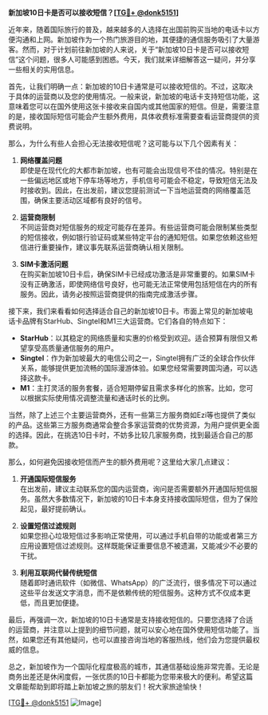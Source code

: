 **新加坡10日卡是否可以接收短信？[[TG💪+ @donk5151](https://t.me/s/donk5151)]**

近年来，随着国际旅行的普及，越来越多的人选择在出国前购买当地的电话卡以方便沟通和上网。新加坡作为一个热门旅游目的地，其便捷的通信服务吸引了大量游客。然而，对于计划前往新加坡的人来说，关于“新加坡10日卡是否可以接收短信”这个问题，很多人可能感到困惑。今天，我们就来详细解答这一疑问，并分享一些相关的实用信息。

首先，让我们明确一点：新加坡的10日卡通常是可以接收短信的。不过，这取决于具体的运营商以及您的使用情况。一般来说，新加坡的电话卡支持短信功能，这意味着您可以在国外使用这张卡接收来自国内或其他国家的短信。但是，需要注意的是，接收国际短信可能会产生额外费用，具体收费标准需要查看运营商提供的资费说明。

那么，为什么有些人会担心无法接收短信呢？这可能与以下几个因素有关：

1. **网络覆盖问题**  
   即使是在现代化的大都市新加坡，也有可能会出现信号不佳的情况。特别是在一些偏远地区或地下停车场等地方，手机信号可能会不稳定，导致短信无法及时接收到。因此，在出发前，建议您提前测试一下当地运营商的网络覆盖范围，确保主要活动区域都有良好的信号。

2. **运营商限制**  
   不同运营商对短信服务的规定可能存在差异。有些运营商可能会限制某些类型的短信接收，例如银行验证码或某些特定平台的通知短信。如果您依赖这些短信进行重要操作，建议事先联系运营商确认相关限制。

3. **SIM卡激活问题**  
   在购买新加坡10日卡后，确保SIM卡已经成功激活是非常重要的。如果SIM卡没有正确激活，即使网络信号良好，也可能无法正常使用包括短信在内的所有服务。因此，请务必按照运营商提供的指南完成激活步骤。

接下来，我们来看看如何选择适合自己的新加坡10日卡。市面上常见的新加坡电话卡品牌有StarHub、Singtel和M1三大运营商。它们各自的特点如下：

- **StarHub**：以其稳定的网络质量和实惠的价格受到欢迎。适合预算有限但又希望享受高质量通信服务的用户。
- **Singtel**：作为新加坡最大的电信公司之一，Singtel拥有广泛的全球合作伙伴关系，能够提供更加流畅的国际漫游体验。如果您经常需要跨国沟通，可以选择这款卡。
- **M1**：主打灵活的服务套餐，适合短期停留且需求多样化的旅客。比如，您可以根据实际使用情况调整流量和通话时长的比例。

当然，除了上述三个主要运营商外，还有一些第三方服务商如Ezi等也提供了类似的产品。这些第三方服务商通常会整合多家运营商的优势资源，为用户提供更全面的选择。因此，在挑选10日卡时，不妨多比较几家服务商，找到最适合自己的那款。

那么，如何避免因接收短信而产生的额外费用呢？这里给大家几点建议：

1. **开通国际短信服务**  
   在出发前，建议主动联系您的国内运营商，询问是否需要额外开通国际短信服务。虽然大多数情况下，新加坡的10日卡本身支持接收国际短信，但为了保险起见，最好提前确认。

2. **设置短信过滤规则**  
   如果您担心垃圾短信过多影响正常使用，可以通过手机自带的功能或者第三方应用设置短信过滤规则。这样既能保证重要信息不被遗漏，又能减少不必要的干扰。

3. **利用互联网代替传统短信**  
   随着即时通讯软件（如微信、WhatsApp）的广泛流行，很多情况下可以通过这些平台发送文字消息，而不是依赖传统的短信服务。这种方式不仅成本更低，而且更加便捷。

最后，再强调一次，新加坡的10日卡通常是支持接收短信的。只要您选择了合适的运营商，并注意以上提到的细节问题，就可以安心地在国外使用短信功能了。当然，如果您还有其他疑问，也可以直接咨询当地的客服热线，他们会为您提供最权威的信息。

总之，新加坡作为一个国际化程度极高的城市，其通信基础设施非常完善。无论是商务出差还是休闲度假，一张优质的10日卡都能为您带来极大的便利。希望这篇文章能帮助到即将踏上新加坡之旅的朋友们！祝大家旅途愉快！

[[TG💪+ @donk5151](https://t.me/s/donk5151) ![Image](https://i.postimg.cc/rwNCRYN7/Snipaste-2025-04-30-17-27-05.png)]